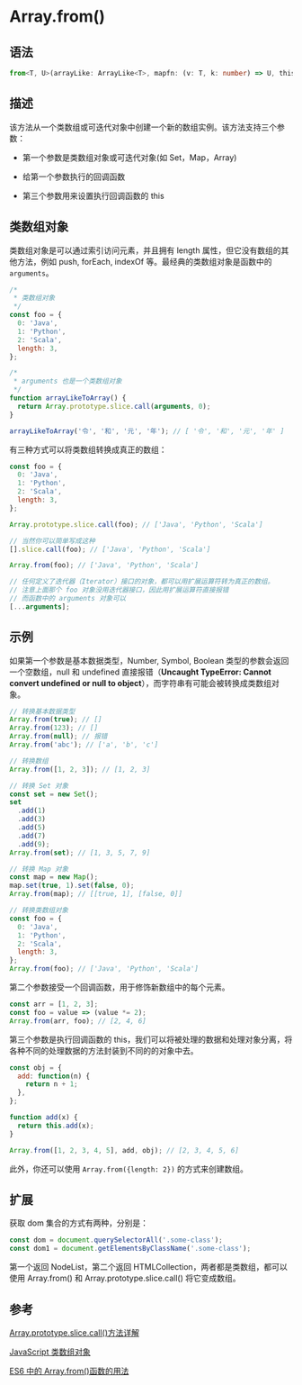 # Array.from() <Badge text="ES6"/>

## 语法

```ts
from<T, U>(arrayLike: ArrayLike<T>, mapfn: (v: T, k: number) => U, thisArg?: any): U[];
```

## 描述

该方法从一个类数组或可迭代对象中创建一个新的数组实例。该方法支持三个参数：

- 第一个参数是类数组对象或可迭代对象(如 Set，Map，Array)

- 给第一个参数执行的回调函数

- 第三个参数用来设置执行回调函数的 this

## 类数组对象

类数组对象是可以通过索引访问元素，并且拥有 length 属性，但它没有数组的其他方法，例如 push, forEach, indexOf 等。最经典的类数组对象是函数中的 `arguments`。

```js
/*
 * 类数组对象
 */
const foo = {
  0: 'Java',
  1: 'Python',
  2: 'Scala',
  length: 3,
};

/*
 * arguments 也是一个类数组对象
 */
function arrayLikeToArray() {
  return Array.prototype.slice.call(arguments, 0);
}

arrayLikeToArray('令', '和', '元', '年'); // [ '令', '和', '元', '年' ]
```

有三种方式可以将类数组转换成真正的数组：

```js
const foo = {
  0: 'Java',
  1: 'Python',
  2: 'Scala',
  length: 3,
};

Array.prototype.slice.call(foo); // ['Java', 'Python', 'Scala']

// 当然你可以简单写成这种
[].slice.call(foo); // ['Java', 'Python', 'Scala']

Array.from(foo); // ['Java', 'Python', 'Scala']

// 任何定义了迭代器（Iterator）接口的对象，都可以用扩展运算符转为真正的数组。
// 注意上面那个 foo 对象没用迭代器接口，因此用扩展运算符直接报错
// 而函数中的 arguments 对象可以
[...arguments];
```

## 示例

如果第一个参数是基本数据类型，Number, Symbol, Boolean 类型的参数会返回一个空数组，null 和 undefined 直接报错（**Uncaught TypeError: Cannot convert undefined or null to object**），而字符串有可能会被转换成类数组对象。

```js
// 转换基本数据类型
Array.from(true); // []
Array.from(123); // []
Array.from(null); // 报错
Array.from('abc'); // ['a', 'b', 'c']

// 转换数组
Array.from([1, 2, 3]); // [1, 2, 3]

// 转换 Set 对象
const set = new Set();
set
  .add(1)
  .add(3)
  .add(5)
  .add(7)
  .add(9);
Array.from(set); // [1, 3, 5, 7, 9]

// 转换 Map 对象
const map = new Map();
map.set(true, 1).set(false, 0);
Array.from(map); // [[true, 1], [false, 0]]

// 转换类数组对象
const foo = {
  0: 'Java',
  1: 'Python',
  2: 'Scala',
  length: 3,
};
Array.from(foo); // ['Java', 'Python', 'Scala']
```

第二个参数接受一个回调函数，用于修饰新数组中的每个元素。

```js
const arr = [1, 2, 3];
const foo = value => (value *= 2);
Array.from(arr, foo); // [2, 4, 6]
```

第三个参数是执行回调函数的 this，我们可以将被处理的数据和处理对象分离，将各种不同的处理数据的方法封装到不同的的对象中去。

```js
const obj = {
  add: function(n) {
    return n + 1;
  },
};

function add(x) {
  return this.add(x);
}

Array.from([1, 2, 3, 4, 5], add, obj); // [2, 3, 4, 5, 6]
```

此外，你还可以使用 `Array.from({length: 2})` 的方式来创建数组。

## 扩展

获取 dom 集合的方式有两种，分别是：

```js
const dom = document.querySelectorAll('.some-class');
const dom1 = document.getElementsByClassName('.some-class');
```

第一个返回 NodeList，第二个返回 HTMLCollection，两者都是类数组，都可以使用 Array.from() 和 Array.prototype.slice.call() 将它变成数组。

## 参考

[Array.prototype.slice.call()方法详解](https://blog.csdn.net/i10630226/article/details/49702375)

[JavaScript 类数组对象](https://segmentfault.com/a/1190000005764629)

[ES6 中的 Array.from()函数的用法](https://www.cnblogs.com/zuobaiquan01/p/10169495.html)
